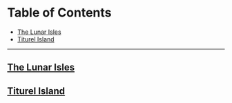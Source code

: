 # Table of Contents <!-- omit in toc --> 

- [The Lunar Isles](#the-lunar-isles)
- [Titurel Island](#titurel-island)

-----------------------
## [The Lunar Isles](https://github.com/CGavinMullis/Oliran-Github/tree/main/Atlas/Continental/Velik/The-Lunar-Isles)
  
## [Titurel Island](https://github.com/CGavinMullis/Oliran-Github/tree/main/Atlas/Continental/Velik/Titurel-Island)
